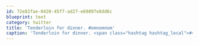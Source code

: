 ```yaml
---
id: 72e82fae-0420-45f7-ad27-e69897e8dd6c
blueprint: text
category: twitter
title: 'Tenderloin for dinner. #omnomnom'
caption: 'Tenderloin for dinner. <span class="hashtag hashtag_local">#<a href="http://tweettemp.darylchymko.ca/?tag=omnomnom">omnomnom</a>'
---
```

